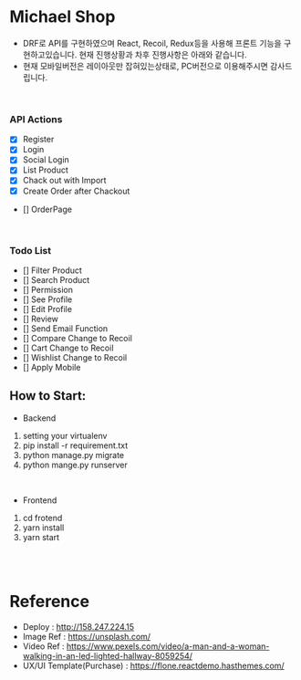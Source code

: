 # Michael Shop
- DRF로 API를 구현하였으며 React, Recoil, Redux등을 사용해 프론트 기능을 구현하고있습니다. 현재 진행상황과 차후 진행사항은 아래와 같습니다.
- 현재 모바일버전은 레이아웃만 잡혀있는상태로, PC버전으로 이용해주시면 감사드립니다.

<br>

### API Actions

- [x] Register
- [x] Login
- [x] Social Login
- [x] List Product
- [x] Chack out with Import
- [x] Create Order after Chackout
- [] OrderPage


<br>

### Todo List

- [] Filter Product
- [] Search Product
- [] Permission
- [] See Profile
- [] Edit Profile
- [] Review
- [] Send Email Function
- [] Compare Change to Recoil
- [] Cart Change to Recoil
- [] Wishlist Change to Recoil
- [] Apply Mobile

## How to Start:

- Backend

1. setting your virtualenv
2. pip install -r requirement.txt
3. python manage.py migrate
4. python mange.py runserver

<br>

 - Frontend

1. cd frotend
2. yarn install
3. yarn start


<br><br>

# Reference
- Deploy : http://158.247.224.15
- Image Ref : https://unsplash.com/
- Video Ref : https://www.pexels.com/video/a-man-and-a-woman-walking-in-an-led-lighted-hallway-8059254/
- UX/UI Template(Purchase) : https://flone.reactdemo.hasthemes.com/ 